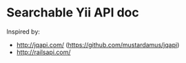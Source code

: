 Searchable Yii API doc
======================

Inspired by:
* http://jqapi.com/ (https://github.com/mustardamus/jqapi)
* http://railsapi.com/